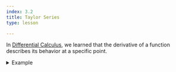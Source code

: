 ```yaml
---
index: 3.2
title: Taylor Series
type: lesson

---
```


In [Differential Calculus](/learn/calculus/differential), we learned that the derivative of a function describes its behavior at a specific point.

<details>
<summary>Example</summary>


</details>

<!--stackedit_data:
eyJoaXN0b3J5IjpbLTI3Mjc4NDg5NCwxMTc4ODU4MjEsLTk5NT
Y5Mjk3MywtMTE3NDEwMDYzNV19
-->